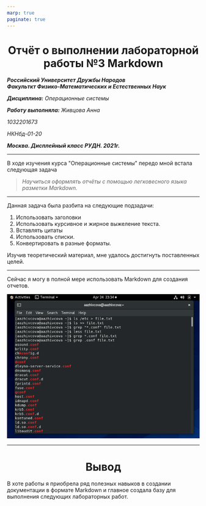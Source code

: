 ```yaml
---
marp: true
paginate: true
---
```

<style>
 h1 {text-align:center; colour: Blue}
 </style>
# Отчёт о выполнении лабораторной работы №3 Markdown
***Российский Университет Дружбы Народов***  
***Факульткт Физико-Математических и Естественных Наук***  

 ***Дисциплина:*** *Операционные системы*  
 
 ***Работу выполняла:*** *Живцова Анна*  
 
 *1032201673*  
 
 *НКНбд-01-20*  
 
 ***Москва. Дисплейный класс РУДН. 2021г.***  
 
 ---

 В ходе изучения курса "Операционные системы" передо мной встала следующая задача
 > *Научиться оформлять отчёты с помощью легковесного языка разметки Markdown.*
 
 ---
 Данная задача была разбита на следующие подзадачи:
1. Использовать заголовки
2. Использовать курсивное и жирное выжеление текста.
3. Вставлять цитаты
4. Использовать списки.
5. Конвертировать в разные форматы.

 Изучив теоретический материал, мне удалось достигнуть поставленных целей.

 --- 

Сейчас я могу в полной мере использовать Markdown для создания отчетов.

 ![работа](https://github.com/AnnaZhiv/lab/blob/main/lab07/lab07/1.png)

 ---
 
 # Вывод
 В хоте работы я приобрела ряд полезных навыков в создании документации в формате Markdown и главное создала базу для выполнения следующих лабораторных работ.

